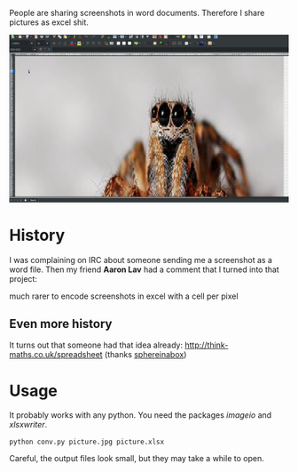 People are sharing screenshots in word documents.
Therefore I share pictures as excel shit.

![demo](./demo.jpg)

# History

I was complaining on IRC about someone sending me a screenshot as a word file. 
Then my friend **Aaron Lav** had a comment that I turned into that project:

<asl2> much rarer to encode screenshots in excel with a cell per pixel

## Even more history

It turns out that someone had that idea already: http://think-maths.co.uk/spreadsheet   (thanks [sphereinabox](http://sphereinabox.wordpress.com/))

# Usage

It probably works with any python. You need the packages *imageio* and *xlsxwriter*.

```
python conv.py picture.jpg picture.xlsx
```

Careful, the output files look small, but they may take a while to open.
